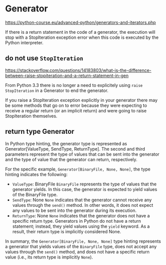# Generator
https://python-course.eu/advanced-python/generators-and-iterators.php

If there is a return statement in the code of a generator, the execution will stop 
with a StopIteration exception error when this code is executed by the Python interpreter.

## do not use `StopIteration`
https://stackoverflow.com/questions/14183803/what-is-the-difference-between-raise-stopiteration-and-a-return-statement-in-gen

From Python 3.3 there is no longer a need to explicitely using `raise StopIteration` in a Generator to end the generator. 

If you raise a StopIteration exception explicitly in your generator there may be some methods that go on to error because they were expecting to receive a regular return (or an implicit return) and were going to raise StopIteration themselves. 

## return type Generator
In Python type hinting, the generator type is represented as Generator[ValueType, SendType, ReturnType]. The second and third parameters represent the type of values that can be sent into the generator and the type of value that the generator can return, respectively.

For the specific example, `Generator[BinaryFile, None, None]`, the type hinting indicates the following:
- `ValueType`: BinaryFile
  `BinaryFile` represents the type of values that the generator yields. In this case, the generator is expected to yield values of the BinaryFile type.
- `SendType`: None
  `None` indicates that the generator cannot receive any values through the `send()` method. In other words, it does not expect any values to be sent into the generator during its execution.
- `ReturnType`: None
  `None` indicates that the generator does not have a specific return type. Generators in Python do not have a return statement; instead, they yield values using the `yield` keyword. As a result, their return type is implicitly considered None.

In summary, the `Generator[BinaryFile, None, None]` type hinting represents a generator that yields values of the `BinaryFile` type, does not accept any values through the `send()` method, and does not have a specific return value (i.e., its return type is implicitly `None`).
